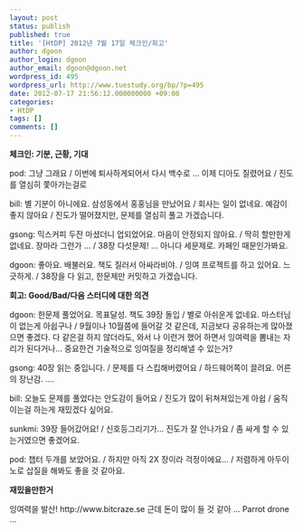 ```yaml
---
layout: post
status: publish
published: true
title: '[HtDP] 2012년 7월 17일 체크인/회고'
author: dgoon
author_login: dgoon
author_email: dgoon@dgoon.net
wordpress_id: 495
wordpress_url: http://www.tuestudy.org/bp/?p=495
date: 2012-07-17 21:56:12.000000000 +09:00
categories:
- HtDP
tags: []
comments: []
---
```

<p><strong>체크인: 기분, 근황, 기대</strong></p>

<p>pod: 그냥 그래요 / 이번에 퇴사하게되어서 다시 백수로 ... 이제 디아도 질렸어요 / 진도를 열심히 쫓아가는걸로</p>

<p>bill: 별 기분이 아니에요. 삼성동에서 홍홍님을 만났어요 / 회사는 일이 없네요. 예감이 좋지 않아요 / 진도가 떨어졌지만, 문제를 열심히 풀고 가겠습니다.</p>

<p>gsong: 믹스커피 두잔 마셨더니 업되었어요. 마음이 안정되지 않아요. / 딱히 할만한게 없네요. 장마라 그런가 ... / 38장 다섯문제! ... 아니다 세문제로. 카페인 때문인가봐요.</p>

<p>dgoon: 좋아요. 배불러요. 책도 질러서 아싸라비야. / 잉여 프로젝트를 하고 있어요. 느긋하게. / 38장을 다 읽고, 한문제만 커밋하고 가겠습니다.</p>

<p><strong>회고: Good/Bad/다음 스터디에 대한 의견</strong></p>

<p>dgoon: 한문제 풀었어요. 목표달성. 책도 39장 돌입 / 별로 아쉬운게 없네요. 마스터님이 없는게 아쉽구나 / 9월이나 10월쯤에 들어갈 것 같은데, 지금보다 공유하는게 많아졌으면 좋겠다. 다 같은걸 하지 않더라도, 와서 나 이런거 했어 하면서 잉여력을 뽐내는 자리가 된다거나... 중요한건 기술적으로 잉여질을 정리해낼 수 있는거?</p>

<p>gsong: 40장 읽는 중입니다. / 문제를 다 스킵해버렸어요 / 하드웨어쪽이 끌려요. 어른의 장난감. ....</p>

<p>bill: 오늘도 문제를 풀었다는 안도감이 들어요 / 진도가 많이 뒤쳐져있는게 아쉽 / 움직이는걸 하는게 재밌겠다 싶어요.</p>

<p>sunkmi: 39장 들어갔어요! / 신호등그리기가... 진도가 잘 안나가요 / 좀 싸게 할 수 있는거였으면 좋겠어요.</p>

<p>pod: 챕터 두개를 보았어요. / 하지만 아직 2X 장이라 걱정이에요... / 저렴하게 아두이노로 삽질을 해봐도 좋을 것 같아요.</p>

<p><strong>재밌을만한거</strong></p>

<p>잉여력을 발산! http://www.bitcraze.se 근데 돈이 많이 들 것 같아 ...
Parrot drone ...</p>
